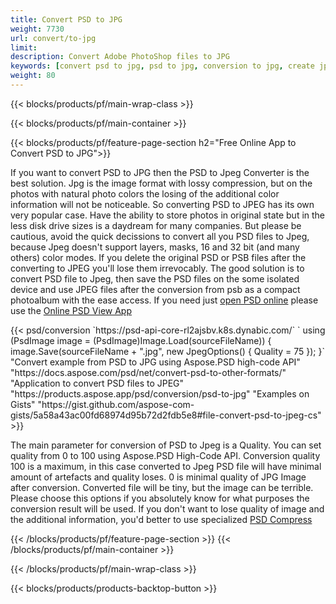 ```yaml
---
title: Convert PSD to JPG
weight: 7730
url: convert/to-jpg
limit: 
description: Convert Adobe PhotoShop files to JPG
keywords: [convert psd to jpg, psd to jpg, conversion to jpg, create jpg from psd, print psd as jpg]
weight: 80
---
```


{{< blocks/products/pf/main-wrap-class >}}

{{< blocks/products/pf/main-container >}}

{{< blocks/products/pf/feature-page-section h2="Free Online App to Convert PSD to JPG">}}
<p>If you want to convert PSD to JPG then the PSD to Jpeg Converter is the best solution. Jpg is the image format with lossy compression, but on the photos with natural photo colors the losing of the additional color information will not be noticeable. So converting PSD to JPEG has its own very popular case. Have the ability to store photos in original state but in the less disk drive sizes is a daydream for many companies. But please be cautious, avoid the quick decissions to convert all you PSD files to Jpeg, because Jpeg doesn't support layers, masks, 16 and 32 bit (and many others) color modes. If you delete the original PSD or PSB files after the converting to JPEG you'll lose them irrevocably. The good solution is to convert PSD file to Jpeg, then save the PSD files on the some isolated device and use JPEG files after the conversion from psb as a compact photoalbum with the ease access. If you need just <a href="/psd/view">open PSD online</a> please use the <a href="/psd/view">Online PSD View App</a></p>
{{< psd/conversion 
`https://psd-api-core-rl2ajsbv.k8s.dynabic.com/` 
`    using (PsdImage image = (PsdImage)Image.Load(sourceFileName))
    {
        image.Save(sourceFileName + ".jpg",  new JpegOptions() { Quality = 75 });
    }`
"Convert example from PSD to JPG using Aspose.PSD high-code API"  "https://docs.aspose.com/psd/net/convert-psd-to-other-formats/" 
"Application to convert PSD files to JPEG" "https://products.aspose.app/psd/conversion/psd-to-jpg"
"Examples on Gists" "https://gist.github.com/aspose-com-gists/5a58a43ac00fd68974d95b72d2fdb5e8#file-convert-psd-to-jpeg-cs"
>}}
<p>The main parameter for conversion of PSD to Jpeg is a Quality. You can set quality from 0 to 100 using Aspose.PSD High-Code API. Conversion quality 100 is a maximum, in this case converted to Jpeg PSD file will have minimal amount of artefacts and quality loses. 0 is minimal quality of JPG Image after conversion. Converted file will be tiny, but the image can be terrible. Please choose this options if you absolutely know for what purposes the conversion result will be used. If you don't want to lose quality of image and the additional information, you'd better to use specialized <a href="/psd/reduce-size">PSD Compress</a></p>
{{< /blocks/products/pf/feature-page-section >}}
{{< /blocks/products/pf/main-container >}}


{{< /blocks/products/pf/main-wrap-class >}}

{{< blocks/products/products-backtop-button >}}